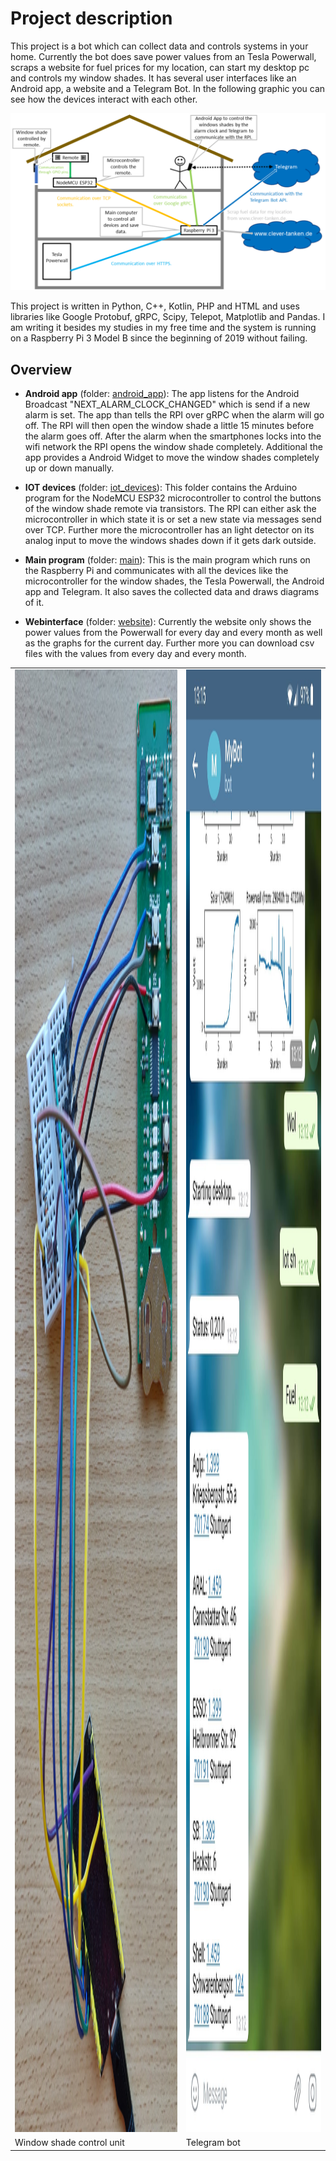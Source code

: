 # Project description

This project is a bot which can collect
data and controls systems in your home. Currently the bot does save
power values from an Tesla Powerwall, scraps a website for fuel
prices for my location, can start my desktop pc and controls
my window shades. It has several user interfaces
like an Android app, a website and a Telegram Bot. In the following
graphic you can see how the devices interact with each other.

<img src="./doc/BotSchema.png">

This project is written in Python, C++, Kotlin, PHP and HTML and uses
libraries like Google Protobuf, gRPC, Scipy, Telepot, Matplotlib and Pandas.
I am writing it besides my studies in my free time and the system
is running on a Raspberry Pi 3 Model B since the beginning of 2019 without failing.

## Overview

- **Android app** (folder: [android_app](android_app)): The app listens for the Android Broadcast 
"NEXT_ALARM_CLOCK_CHANGED" which is send if a new alarm is set. 
The app than tells the RPI over gRPC when the alarm will go off. 
The RPI will then open the window shade a little 15 minutes before
the alarm goes off. After the alarm when the smartphones locks into 
the wifi network the RPI opens the window shade completely. 
Additional the app provides a Android Widget to move the window 
shades completely up or down manually.

- **IOT devices** (folder: [iot_devices](iot_devices/ControlShade/ControlShade.ino)): This folder contains the Arduino
program for the NodeMCU ESP32 microcontroller to control the buttons 
of the window shade remote via transistors. The RPI can
either ask the microcontroller in which state it is or set a new
state via messages send over TCP. Further more the microcontroller
has an light detector on its analog input to move the windows
shades down if it gets dark outside.

- **Main program** (folder: [main](main)): This is the main program which
runs on the Raspberry Pi and communicates with all the devices like
the microcontroller for the window shades, the Tesla Powerwall,
the Android app and Telegram. It also saves the collected data
and draws diagrams of it.

- **Webinterface** (folder: [website](website)): Currently the website only
shows the power values from the Powerwall for every day and every
month as well as the graphs for the current day. Further more
you can download csv files with the values from every day and
every month.

<table style="border-collapse: collapse">
    <tr>
        <td><img src="./doc/WindowShadeControl.jpg" style="height:2340px; width:1413px"></td>
        <td><img src="./doc/TelegramScreenshot.jpg" style="height:2340px; width:1080px"></td>
    </tr>
    <tr>
        <td>Window shade control unit</td>
        <td>Telegram bot</td>
    </tr>
</table>
